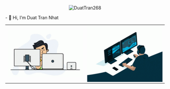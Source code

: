 <p align="center"> <img src="https://komarev.com/ghpvc/?username=DuatTran268&label=Profile%20views&color=0e75b6&style=flat" alt="DuatTran268" /> </p>
- 👋 Hi, I’m Duat Tran Nhat
<!--
- 👀 I’m interested in ...
- 🌱 I’m currently learning ...
- 💞️ I’m looking to collaborate on ...
- 📫 How to reach me ...
-->


<table>
<tr>
  <td width="44%"><img alt="gif" align="right" src="./asset/img/programmer.gif" loop='infinite'/></td>
  <td width="44%"><img alt="gif" align="left" src="./asset/img/coding.gif"/></td>
  
</tr>
<table>
<!---
DuatTran268/DuatTran268 is a ✨ special ✨ repository because its `README.md` (this file) appears on your GitHub profile.
You can click the Preview link to take a look at your changes.
--->
